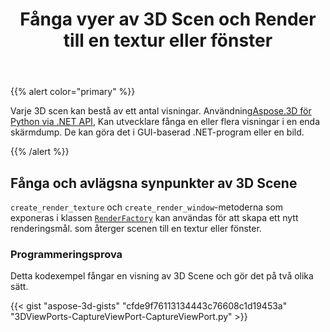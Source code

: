 ﻿---
title: Fånga vyer av 3D Scen och Render till en textur eller fönster
type: docs
weight: 20
url: /sv/python-net/capture-the-viewports-of-3d-scene-and-render-to-a-texture-or-window/
description: Varje 3D scen kan bestå av ett antal visningar. Med Aspose.3D för Python via .NET API, utvecklare kan fånga en eller flera visningar i en enda skärmdump. De kan göra det i GUI-baserad .NET-program eller en bild.
---
{{% alert color="primary" %}}

Varje 3D scen kan bestå av ett antal visningar. Användning[Aspose.3D för Python via .NET API](https://products.aspose.com/3d/python-net/), Kan utvecklare fånga en eller flera visningar i en enda skärmdump. De kan göra det i GUI-baserad .NET-program eller en bild.

{{% /alert %}}
## **Fånga och avlägsna synpunkter av 3D Scene**
`create_render_texture` och `create_render_window`-metoderna som exponeras i klassen [`RenderFactory`](https://reference.aspose.com/3d/net/aspose.threed.render/renderfactory) kan användas för att skapa ett nytt renderingsmål. som återger scenen till en textur eller fönster.
### **Programmeringsprova**
Detta kodexempel fångar en visning av 3D Scene och gör det på två olika sätt.

{{< gist "aspose-3d-gists" "cfde9f76113134443c76608c1d19453a" "3DViewPorts-CaptureViewPort-CaptureViewPort.py" >}}
